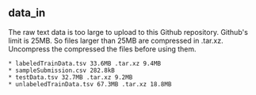 
## data_in
The raw text data is too large to upload to this Github repository. Github's limit is 25MB. So files larger than 25MB are compressed in .tar.xz. Uncompress the compressed the files before using them.

    * labeledTrainData.tsv 33.6MB .tar.xz 9.4MB
    * sampleSubmission.csv 282.8kB
    * testData.tsv 32.7MB .tar.xz 9.2MB
    * unlabeledTrainData.tsv 67.3MB .tar.xz 18.8MB


